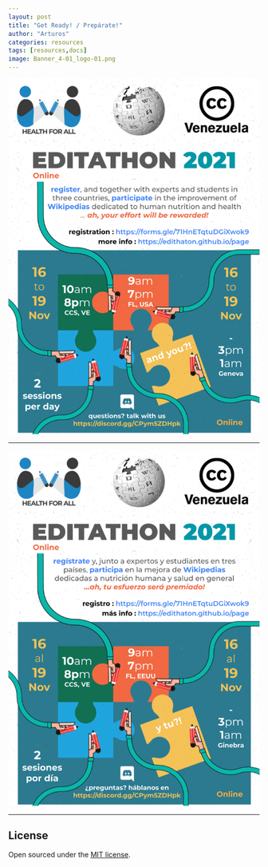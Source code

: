 ```yaml
---
layout: post
title: "Get Ready! / Prepárate!"
author: "Arturos"
categories: resources
tags: [resources,docs]
image: Banner_4-01_logo-01.png
---
```


[![poster-cc-ve](assets/img/EDITATHON_2021-English-2sessions.png)](.)

---

[![poster-cc-ve](assets/img/EDITATHON_2021-Espanol-2sesiones.png)](.)


---

## License

Open sourced under the [MIT license](https://github.com/edithaton/page/LICENSE.md).
